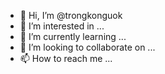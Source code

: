 - 👋 Hi, I’m @trongkonguok
- 👀 I’m interested in ...
- 🌱 I’m currently learning ...
- 💞️ I’m looking to collaborate on ...
- 📫 How to reach me ...

<!---
trongkonguok/trongkonguok is a ✨ special ✨ repository because its `README.md` (this file) appears on your GitHub profile.
You can click the Preview link to take a look at your changes.
--->
